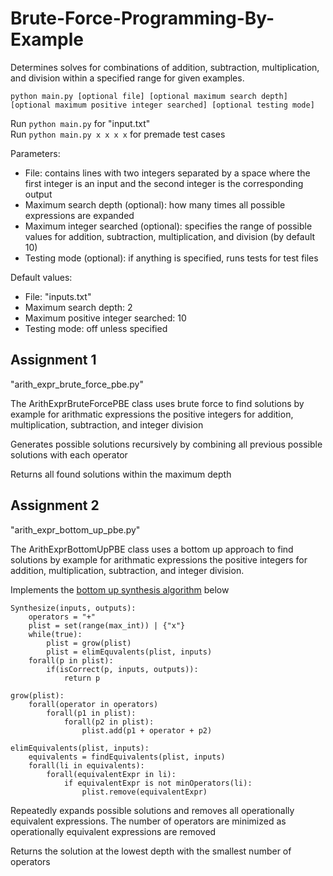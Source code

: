 # Brute-Force-Programming-By-Example

Determines solves for combinations of addition, subtraction, multiplication, and division within a specified range for given examples.

`python main.py [optional file] [optional maximum search depth] [optional maximum positive integer searched] [optional testing mode]`

Run `python main.py` for "input.txt"  
Run `python main.py x x x x` for premade test cases

Parameters:
- File: contains lines with two integers separated by a space where the first integer is an input and the second integer is the corresponding output  
- Maximum search depth (optional): how many times all possible expressions are expanded
- Maximum integer searched (optional): specifies the range of possible values for addition, subtraction, multiplication, and division (by default 10)  
- Testing mode (optional): if anything is specified, runs tests for test files  

Default values:
- File: "inputs.txt"  
- Maximum search depth: 2
- Maximum positive integer searched: 10  
- Testing mode: off unless specified  

## Assignment 1

"arith_expr_brute_force_pbe.py"

The ArithExprBruteForcePBE class uses brute force to find solutions by example for arithmatic expressions the positive integers for addition, multiplication, subtraction, and integer division

Generates possible solutions recursively by combining all previous possible solutions with each operator

Returns all found solutions within the maximum depth

## Assignment 2

"arith_expr_bottom_up_pbe.py"

The ArithExprBottomUpPBE class uses a bottom up approach to find solutions by example for arithmatic expressions the positive integers for addition, multiplication, subtraction, and integer division. 

Implements the [bottom up synthesis algorithm](https://people.csail.mit.edu/asolar/SynthesisCourse/Lecture3.htm) below

```
Synthesize(inputs, outputs):
    operators = "+"
    plist = set(range(max_int)) | {"x"}
    while(true):
        plist = grow(plist)
        plist = elimEquvalents(plist, inputs)
    forall(p in plist):
        if(isCorrect(p, inputs, outputs)): 
            return p

grow(plist):
    forall(operator in operators)
        forall(p1 in plist):
            forall(p2 in plist):
                plist.add(p1 + operator + p2)

elimEquivalents(plist, inputs):
    equivalents = findEquivalents(plist, inputs)
    forall(li in equivalents):
        forall(equivalentExpr in li):
            if equivalentExpr is not minOperators(li):
                plist.remove(equivalentExpr)
```

Repeatedly expands possible solutions and removes all operationally equivalent expressions. The number of operators are minimized as operationally equivalent expressions are removed

Returns the solution at the lowest depth with the smallest number of operators
